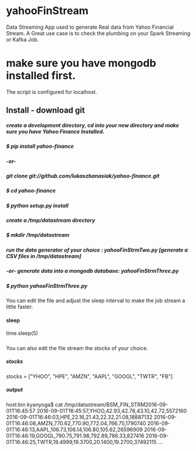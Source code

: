 # yahooFinStream
Data Streaming App used to generate Real data from Yahoo Financial Stream.
A Great use case is to check the plumbing on your Spark Streaming or Kafka Job.

# make sure you have mongodb installed first. 
The script is configured for localhost. 

## Install - download git

##### create a development directory, cd into your new directory and make sure you have Yahoo Finance Installed.
##### $ pip install yahoo-finance
##### -or-
##### git clone git://github.com/lukaszbanasiak/yahoo-finance.git
##### $ cd yahoo-finance
##### $ python setup.py install
#####
##### create a /tmp/datastream directory
##### $ mkdir /tmp/datastream
##### run the data generator of your choice : yahooFinStrmTwo.py [generate a CSV files in /tmp/datastream]
##### -or- generate data into a mongodb database: yahooFinStrmThree.py
##### $ python yahooFinStrmThree.py
You can edit the file and adjust the sleep interval to make the job stream a little faster.
#### sleep
time.sleep(5)
##### 
You can also edit the file stream the stocks of your choice.
##### stocks
stocks = ["YHOO", "HPE", "AMZN", "AAPL", "GOOGL", "TWTR", "FB"]
##### output
host:bin kyanyoga$ cat /tmp/datastream/BSM_FIN_STRM2016-09-01T16\:45\:57 
2016-09-01T16:45:57,YHOO,42.93,42.78,43.10,42.72,5572160
2016-09-01T16:46:03,HPE,22.16,21.43,22.32,21.08,18887132
2016-09-01T16:46:08,AMZN,770.62,770.90,772.04,766.75,1790740
2016-09-01T16:46:13,AAPL,106.73,106.14,106.80,105.62,26596909
2016-09-01T16:46:19,GOOGL,790.75,791.98,792.89,786.33,827416
2016-09-01T16:46:25,TWTR,19.4999,19.3700,20.1400,19.2700,37492115
...
